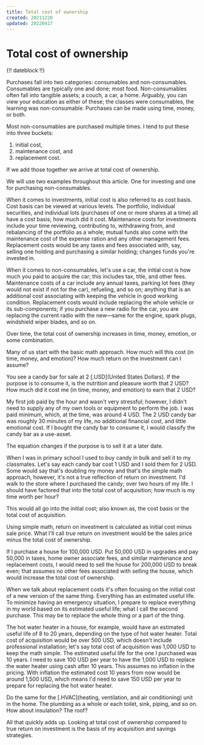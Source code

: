 ```yaml
---
title: Total cost of ownership
created: 20211220
updated: 20220417
---
```


# Total cost of ownership

{!! dateblock !!}

Purchases fall into two categories: consumables and non-consumables. Consumables are typically one and done; most food. Non-consumables often fall into tangible assets; a couch, a car, a home. Arguably, you can view your education as either of these; the classes were consumables, the learning was non-consumable. Purchases can be made using time, money, or both.

Most non-consumables are purchased multiple times. I tend to put these into three buckets:

1. initial cost,
2. maintenance cost, and
3. replacement cost.

If we add those together we arrive at total cost of ownership.

We will use two examples throughout this article. One for investing and one for purchasing non-consumables.

When it comes to investments, initial cost is also referred to as cost basis. Cost basis can be viewed at various levels. The portfolio, individual securities, and individual lots (purchases of one or more shares at a time) all have a cost basis; how much did it cost. Maintenance costs for investments include your time reviewing, contributing to, withdrawing from, and rebalancing of the portfolio as a whole; mutual funds also come with the maintenance cost of the expense ration and any other management fees. Replacement costs would be any taxes and fees associated with, say, selling one holding and purchasing a similar holding; changes funds you're invested in.

When it comes to non-consumables, let's use a car, the initial cost is how much you paid to acquire the car; this includes tax, title, and other fees. Maintenance costs of a car include any annual taxes, parking lot fees (they would not exist if not for the car), refueling, and so on; anything that is an additional cost associating with keeping the vehicle in good working condition. Replacement costs would include replacing the whole vehicle or its sub-components; if you purchase a new radio for the car, you are replacing the current radio with the new—same for the engine, spark plugs, windshield wiper blades, and so on.

Over time, the total cost of ownership increases in time, money, emotion, or some combination.

Many of us start with the basic math approach. How much will this cost (in time, money, and emotion)? How much return on the investment can I assume?

You see a candy bar for sale at 2 [.USD](United States Dollars). If the purpose is to consume it, is the nutrition and pleasure worth that 2 USD? How much did it cost me (in time, money, and emotion) to earn that 2 USD?

My first job paid by the hour and wasn't very stressful; however, I didn't need to supply any of my own tools or equipment to perform the job. I was paid minimum, which, at the time, was around 4 USD. The 2 USD candy bar was roughly 30 minutes of my life, no additional financial cost, and little emotional cost. If I bought the candy bar to consume it, I would classify the candy bar as a use-asset.

The equation changes if the purpose is to sell it at a later date.

When I was in primary school I used to buy candy in bulk and sell it to my classmates. Let's say each candy bar cost 1 USD and I sold them for 2 USD. Some would say that's doubling my money and that's the simple math approach, however, it's not a true reflection of return on investment. I'd walk to the store where I purchased the candy; over two hours of my life. I should have factored that into the total cost of acquisition; how much is my time worth per hour?

This would all go into the initial cost; also known as, the cost basis or the total cost of acquisition.

Using simple math, return on investment is calculated as initial cost minus sale price. What I'll call *true* return on investment would be the sales price minus the total cost of ownership.

If I purchase a house for 100,000 USD. Put 50,000 USD in upgrades and pay 50,000 in taxes, home owner associate fees, and similar maintenance and replacement costs, I would need to sell the house for 200,000 USD to break even; that assumes no other fees associated with selling the house, which would increase the total cost of ownership.

When we talk about replacement costs it's often focusing on the initial cost of a new version of the same thing. Everything has an estimated useful life. To minimize having an emergency situation, I prepare to replace everything in my world based on its estimated useful life; what I call the second purchase. This may be to replace the whole thing or a part of the thing.

The hot water heater in a house, for example, would have an estimated useful life of 8 to 20 years, depending on the type of hot water heater. Total cost of acquisition would be over 500 USD, which doesn't include professional installation; let's say total cost of acquisition was 1,000 USD to keep the math simple. The estimated useful life for the one I purchased was 10 years. I need to save 100 USD per year to have the 1,000 USD to replace the water heater using cash after 10 years. This assumes no inflation in the pricing. With inflation the estimated cost 10 years from now would be around 1,500 USD, which means I'd need to save 150 USD per year to prepare for replacing the hot water heater.

Do the same for the [.HVAC](heating, ventilation, and air conditioning) unit in the home. The plumbing as a whole or each toilet, sink, piping, and so on. How about insulation? The roof?

All that quickly adds up. Looking at total cost of ownership compared to true return on investment is the basis of my acquisition and savings strategies.
